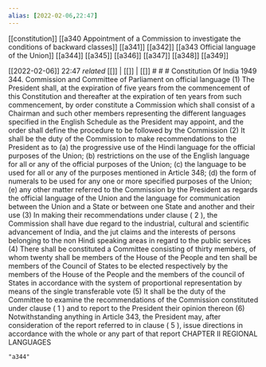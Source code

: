 ```yaml
---
alias: [2022-02-06,22:47]
---
```

[[constitution]] [[a340 Appointment of a Commission to investigate the conditions of backward classes]] [[a341]] [[a342]] [[a343 Official language of the Union]] [[a344]] [[a345]] [[a346]] [[a347]] [[a348]] [[a349]]

[[2022-02-06]] 22:47 _related_ [[]] | [[]] | [[]] # # #
Constitution Of India 1949
344. Commission and Committee of Parliament on official language
(1) The President shall, at the expiration of five years from the commencement of this Constitution and thereafter at the expiration of ten years from such commencement, by order constitute a Commission which shall consist of a Chairman and such other members representing the different languages specified in the English Schedule as the President may appoint, and the order shall define the procedure to be followed by the Commission
(2) It shall be the duty of the Commission to make recommendations to the President as to
(a) the progressive use of the Hindi language for the official purposes of the Union;
(b) restrictions on the use of the English language for all or any of the official purposes of the Union;
(c) the language to be used for all or any of the purposes mentioned in Article 348;
(d) the form of numerals to be used for any one or more specified purposes of the Union;
(e) any other matter referred to the Commission by the President as regards the official language of the Union and the language for communication between the Union and a State or between one State and another and their use
(3) In making their recommendations under clause ( 2 ), the Commission shall have due regard to the industrial, cultural and scientific advancement of India, and the jut claims and the interests of persons belonging to the non Hindi speaking areas in regard to the public services
(4) There shall be constituted a Committee consisting of thirty members, of whom twenty shall be members of the House of the People and ten shall be members of the Council of States to be elected respectively by the members of the House of the People and the members of the council of States in accordance with the system of proportional representation by means of the single transferable vote
(5) It shall be the duty of the Committee to examine the recommendations of the Commission constituted under clause ( 1 ) and to report to the President their opinion thereon
(6) Notwithstanding anything in Article 343, the President may, after consideration of the report referred to in clause ( 5 ), issue directions in accordance with the whole or any part of that report CHAPTER II REGIONAL LANGUAGES

```query
"a344"
```